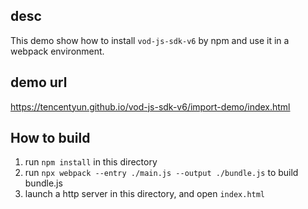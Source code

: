 ## desc

This demo show how to install `vod-js-sdk-v6` by npm and use it in a webpack environment.

## demo url

https://tencentyun.github.io/vod-js-sdk-v6/import-demo/index.html

## How to build

1. run `npm install` in this directory
2. run `npx webpack --entry ./main.js --output ./bundle.js` to build bundle.js
3. launch a http server in this directory, and open `index.html`